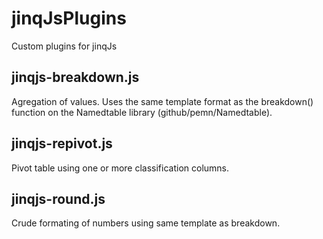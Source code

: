 # jinqJsPlugins
Custom plugins for jinqJs

## jinqjs-breakdown.js
Agregation of values. Uses the same template format as the breakdown() function on the Namedtable library (github/pemn/Namedtable).

## jinqjs-repivot.js
Pivot table using one or more classification columns.

## jinqjs-round.js
Crude formating of numbers using same template as breakdown.
